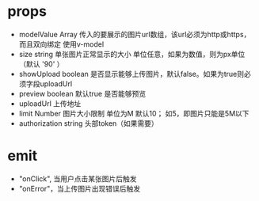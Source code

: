 

# props

- modelValue  Array<string>   传入的要展示的图片url数组，该url必须为http或https，而且双向绑定 使用v-model
- size   string     单张图片正常显示的大小  单位任意，如果为数值，则为px单位 （默认 '90' ）
- showUpload boolean  是否显示能够上传图片，默认false。如果为true则必须字段uploadUrl
- preview  boolean 默认true  是否能够预览
- uploadUrl   上传地址
- limit  Number 图片大小限制  单位为M   默认10；  如5，即图片只能是5M以下
- authorization string 头部token（如果需要）

# emit

- "onClick", 当用户点击某张图片后触发
- "onError"，当上传图片出现错误后触发